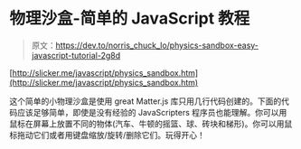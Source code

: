 # 物理沙盒-简单的 JavaScript 教程

> 原文：<https://dev.to/norris_chuck_lo/physics-sandbox-easy-javascript-tutorial-2g8d>

[http://slicker.me/javascript/physics_sandbox.htm](http://slicker.me/javascript/physics_sandbox.htm)

这个简单的小物理沙盒是使用 great Matter.js 库只用几行代码创建的。下面的代码应该足够简单，即使是没有经验的 JavaScripters 程序员也能理解。你可以用鼠标在屏幕上放置不同的物体(汽车、牛顿的摇篮、球、砖块和梯形)。你可以用鼠标拖动它们或者用键盘缩放/旋转/删除它们。玩得开心！